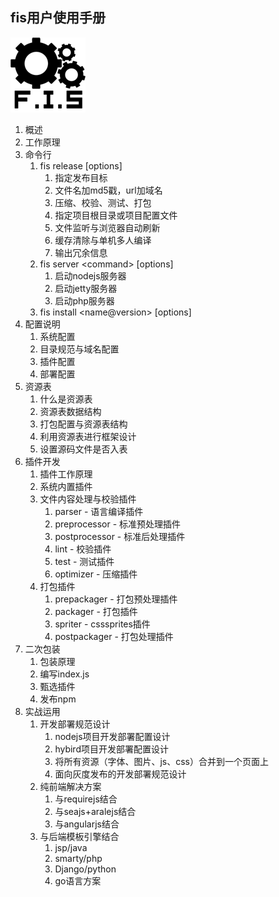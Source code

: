 fis用户使用手册
-------------------------

![](docs/images/logo_120x120.png?raw=true)

1. 概述
1. 工作原理
1. 命令行
    1. fis release [options]
        1. 指定发布目标
        1. 文件名加md5戳，url加域名
        1. 压缩、校验、测试、打包
        1. 指定项目根目录或项目配置文件
        1. 文件监听与浏览器自动刷新
        1. 缓存清除与单机多人编译
        1. 输出冗余信息
    1. fis server &lt;command&gt; [options]
        1. 启动nodejs服务器
        1. 启动jetty服务器
        1. 启动php服务器
    1. fis install &lt;name@version&gt; [options]
1. 配置说明
    1. 系统配置
    1. 目录规范与域名配置
    1. 插件配置
    1. 部署配置
1. 资源表
    1. 什么是资源表
    1. 资源表数据结构
    1. 打包配置与资源表结构
    1. 利用资源表进行框架设计
    1. 设置源码文件是否入表
1. 插件开发
    1. 插件工作原理
    1. 系统内置插件
    1. 文件内容处理与校验插件
        1. parser - 语言编译插件
        1. preprocessor - 标准预处理插件
        1. postprocessor - 标准后处理插件
        1. lint - 校验插件
        1. test - 测试插件
        1. optimizer - 压缩插件
    1. 打包插件
        1. prepackager - 打包预处理插件
        1. packager - 打包插件
        1. spriter - csssprites插件
        1. postpackager - 打包处理插件
1. 二次包装
    1. 包装原理
    1. 编写index.js
    1. 甄选插件
    1. 发布npm
1. 实战运用
    1. 开发部署规范设计
        1. nodejs项目开发部署配置设计
        1. hybird项目开发部署配置设计
        1. 将所有资源（字体、图片、js、css）合并到一个页面上
        1. 面向灰度发布的开发部署规范设计
    1. 纯前端解决方案
        1. 与requirejs结合
        1. 与seajs+aralejs结合
        1. 与angularjs结合
    1. 与后端模板引擎结合
        1. jsp/java
        1. smarty/php
        1. Django/python
        1. go语言方案